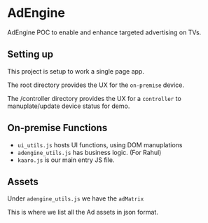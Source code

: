 # AdEngine
AdEngine POC to enable and enhance targeted advertising on TVs.


## Setting up
This project is setup to work a single page app.

The root directory provides the UX for the `on-premise` device.

The /controller directory provides the UX for a `controller` to manuplate/update device status for demo.

## On-premise Functions
* `ui_utils.js` hosts UI functions, using DOM manuplations
* `adengine_utils.js` has business logic. (For Rahul)
* `kaaro.js` is our main entry JS file.

## Assets
Under `adengine_utils.js` we have the `adMatrix`

This is where we list all the Ad assets in json format.
